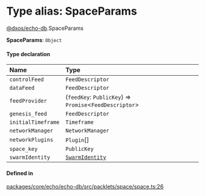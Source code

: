 # Type alias: SpaceParams

[@dxos/echo-db](../modules/dxos_echo_db.md).SpaceParams

 **SpaceParams**: `Object`

#### Type declaration

| Name | Type |
| :------ | :------ |
| `controlFeed` | `FeedDescriptor` |
| `dataFeed` | `FeedDescriptor` |
| `feedProvider` | (`feedKey`: `PublicKey`) => `Promise`<`FeedDescriptor`\> |
| `genesis_feed` | `FeedDescriptor` |
| `initialTimeframe` | `Timeframe` |
| `networkManager` | `NetworkManager` |
| `networkPlugins` | `Plugin`[] |
| `space_key` | `PublicKey` |
| `swarmIdentity` | [`SwarmIdentity`](../interfaces/dxos_echo_db.SwarmIdentity.md) |

#### Defined in

[packages/core/echo/echo-db/src/packlets/space/space.ts:26](https://github.com/dxos/dxos/blob/main/packages/core/echo/echo-db/src/packlets/space/space.ts#L26)
